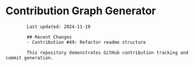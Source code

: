 # Contribution Graph Generator
            
            Last updated: 2024-11-19
            
            ## Recent Changes
            - Contribution #49: Refactor readme structure
            
            This repository demonstrates GitHub contribution tracking and commit generation.
        